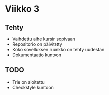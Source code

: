 # Viikko 3

## Tehty
- Vaihdettu aihe kursin sopivaan  
- Repositorio on päivitetty  
- Koko sovelluksen ruunkko on tehty uudestan  
- Dokumentaatio kuntoon  

## TODO
- Trie on aloitettu
- Checkstyle kuntoon
